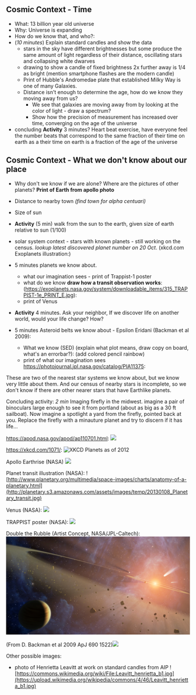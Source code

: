 
## Cosmic Context - Time

- What: 13 billion year old universe
- Why: Universe is expanding
- How do we know that, and who?:
- (*10 minutes*) Explain standard candles and show the data
	- stars in the sky have different brightnesses but some produce the
    same amount of light regardless of their distance, oscillating
    stars and collapsing white dwarves
	- drawing to show a candle of fixed brightness 2x further away is
      1/4 as bright (mention smartphone flashes are the modern candle)
  - Print of Hubble's Andromedae plate that established Milky Way is
  one of many Galaxies.
  -  Distance isn't enough to determine the age, how do we know they
	moving away from us?
		- We see that galaxies are moving away from by looking at the
        color of light - draw a spectrum?
		- Show how the precision of measurement has increased over time,
      converging on the age of the universe
- concluding **Activity** 3 minutes? Heart beat exercise, have everyone feel the number beats that
	correspond to the same fraction of their time on earth as a their
	time on earth is a fraction of the age of the universe
	
## Cosmic Context - What we don't know about our place

- Why don't we know if we are alone? Where are the pictures of other
planets? **Print of Earth from apollo photo**
- Distance to nearby town _(find town for alpha centuari)_
- Size of sun
- **Activity** (5 min) walk from the sun to the earth, given size of earth relative to sun (1/100)
- solar system context - stars with known planets - still working on
the census. *lookup latest discovered planet number on 20
Oct*. (xkcd.com Exoplanets illustration:)

-  5 minutes planets we know about.
	- what our imagination sees - print of Trappist-1 poster 
	- what do we know **draw how a transit observation works**: (https://exoplanets.nasa.gov/system/downloadable_items/315_TRAPPIST-1e_PRINT_E.jpg):
	- print of Venus
- **Activity** 4 minutes. Ask your neighbor, If we discover life on
  another world, would your life change? How?
- 5 minutes Asteroid belts we know about -  Epsilon Eridani (Backman et al 2009):
  - What we know (SED) (explain what plot means, draw copy on board, what's
    an errorbar?):
    (add colored pencil rainbow)
  -  print of what our imagination sees  https://photojournal.jpl.nasa.gov/catalog/PIA11375:
  
These are two of the nearest star systems we know about,
but we know very little about them. And our census of nearby stars is
incomplete, so we don't know if there are other nearer stars that have
Earthlike planets. 

Concluding activity: *2 min* Imaging firefly in the midwest. imagine a pair of binoculars
large enough to see it from portland (about as big as a 30 ft
sailboat). Now imagine a spotlight a yard from the firefly, pointed
back at you. Replace the firefly with a minauture planet and try to
discern if it has life...


https://apod.nasa.gov/apod/ap110701.html:
![](https://apod.nasa.gov/apod/image/1107/varHubblepanel_hst.jpg)

https://xkcd.com/1071/:
![XKCD Planets as of 2012](http://imgs.xkcd.com/comics/exoplanets_large.png)

Apollo Earthrise (NASA)
![](https://history.nasa.gov/ap11ann/kippsphotos/6550.jpg)

Planet transit illustration (NASA):
![http://www.planetary.org/multimedia/space-images/charts/anatomy-of-a-planetary.html](http://planetary.s3.amazonaws.com/assets/images/temp/20130108_Planetary_transit.jpg)

Venus (NASA):
![](https://www.nasa.gov/images/content/591935main_venus-clouds-lgweb.jpg)

TRAPPIST poster (NASA):
![](https://exoplanets.nasa.gov/system/downloadable_items/315_TRAPPIST-1e_PRINT_E.jpg)

Double the Rubble (Artist Concept, NASA/JPL-Caltech):
![](NASA-JPL-Caltech_-_Double_the_Rubble_PIA11375pd.jpg)

(From D. Backman et al 2009 ApJ 690 1522)![](http://iopscience.iop.org/0004-637X/690/2/1522/downloadHRFigure/figure/apj292138f5)

Other possible images:

- photo of Henrietta Leavitt at work on standard candles from AIP ![https://commons.wikimedia.org/wiki/File:Leavitt_henrietta_b1.jpg](https://upload.wikimedia.org/wikipedia/commons/4/46/Leavitt_henrietta_b1.jpg)
    
